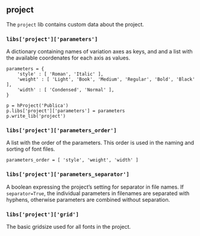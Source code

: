 ## project

The `project` lib contains custom data about the project.

### `libs['project']['parameters']`

A dictionary containing names of variation axes as keys, and and a list with the available coordenates for each axis as values.

    parameters = {
        'style' : [ 'Roman', 'Italic' ],
        'weight' : [ 'Light', 'Book', 'Medium', 'Regular', 'Bold', 'Black' ],
        'width' : [ 'Condensed', 'Normal' ],
    }

    p = hProject('Publica')
    p.libs['project']['parameters'] = parameters
    p.write_lib('project')

### `libs['project']['parameters_order']`

A list with the order of the parameters. This order is used in the naming and sorting of font files.

    parameters_order = [ 'style', 'weight', 'width' ]

### `libs['project']['parameters_separator']`

A boolean expressing the project’s setting for separator in file names. If `separator=True`, the individual parameters in filenames are separated with hyphens, otherwise parameters are combined without separation.

### `libs['project']['grid']`

The basic gridsize used for all fonts in the project.
